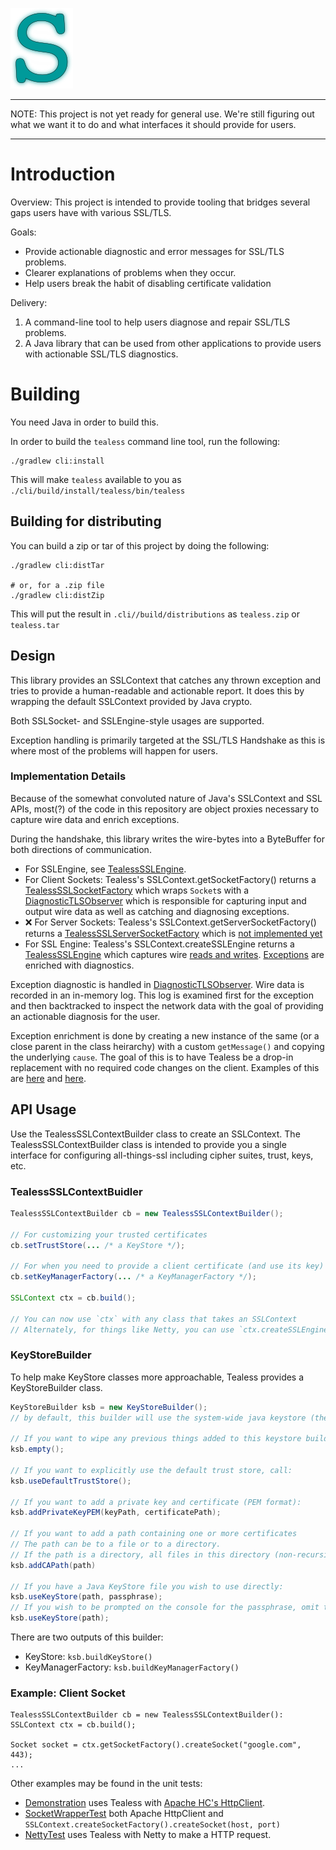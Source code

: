 
![tealess](tealess.png)

----

NOTE: This project is not yet ready for general use. We're still figuring out
what we want it to do and what interfaces it should provide for users.

----

# Introduction

Overview: This project is intended to provide tooling that bridges several gaps
users have with various SSL/TLS.

Goals:

* Provide actionable diagnostic and error messages for SSL/TLS problems.
* Clearer explanations of problems when they occur.
* Help users break the habit of disabling certificate validation

Delivery:

1. A command-line tool to help users diagnose and repair SSL/TLS problems.
2. A Java library that can be used from other applications to provide users with actionable SSL/TLS diagnostics.

# Building

You need Java in order to build this.

In order to build the `tealess` command line tool, run the following:

```
./gradlew cli:install
```

This will make `tealess` available to you as `./cli/build/install/tealess/bin/tealess`

## Building for distributing

You can build a zip or tar of this project by doing the following:

```
./gradlew cli:distTar

# or, for a .zip file
./gradlew cli:distZip
```

This will put the result in `.cli//build/distributions` as `tealess.zip` or `tealess.tar`

## Design

This library provides an SSLContext that catches any thrown exception and tries to provide a human-readable and actionable report. It does this by wrapping the default SSLContext provided by Java crypto.

Both SSLSocket- and SSLEngine-style usages are supported.

Exception handling is primarily targeted at the SSL/TLS Handshake as this is where most of the problems will happen for users.

### Implementation Details

Because of the somewhat convoluted nature of Java's SSLContext and SSL APIs, most(?) of the code in this repository are object proxies necessary to capture wire data and enrich exceptions.

During the handshake, this library writes the wire-bytes into a ByteBuffer for both directions of communication.

* For SSLEngine, see [TealessSSLEngine](https://github.com/elastic/tealess/blob/master/core/src/main/java/co/elastic/tealess/TealessSSLEngine.java#L20-L21).
* For Client Sockets: Tealess's SSLContext.getSocketFactory() returns a [TealessSSLSocketFactory](https://github.com/elastic/tealess/blob/master/core/src/main/java/co/elastic/tealess/TealessSSLSocketFactory.java#L50-L113) which wraps `Socket`s with a [DiagnosticTLSObserver](https://github.com/elastic/tealess/blob/master/core/src/main/java/co/elastic/tealess/DiagnosticTLSObserver.java) which is responsible for capturing input and output wire data as well as catching and diagnosing exceptions.
* :x: For Server Sockets: Tealess's SSLContext.getServerSocketFactory() returns a [TealessSSLServerSocketFactory](https://github.com/elastic/tealess/blob/master/core/src/main/java/co/elastic/tealess/TealessSSLServerSocketFactory.java) which is [not implemented yet](https://github.com/elastic/tealess/blob/master/core/src/main/java/co/elastic/tealess/TealessSSLServerSocket.java)
* For SSL Engine: Tealess's SSLContext.createSSLEngine returns a [TealessSSLEngine](https://github.com/elastic/tealess/blob/master/core/src/main/java/co/elastic/tealess/TealessSSLEngine.java) which captures wire [reads and writes](https://github.com/elastic/tealess/blob/master/core/src/main/java/co/elastic/tealess/TealessSSLEngine.java#L57-L70). [Exceptions](https://github.com/elastic/tealess/blob/master/core/src/main/java/co/elastic/tealess/TealessSSLEngine.java#L154-L157) are enriched with diagnostics.

Exception diagnostic is handled in [DiagnosticTLSObserver](https://github.com/elastic/tealess/blob/master/core/src/main/java/co/elastic/tealess/DiagnosticTLSObserver.java). Wire data is recorded in an in-memory log. This log is examined first for the exception and then backtracked to inspect the network data with the goal of providing an actionable diagnosis for the user.

Exception enrichment is done by creating a new instance of the same (or a close parent in the class heirarchy) with a custom `getMessage()` and copying the underlying `cause`. The goal of this is to have Tealess be a drop-in replacement with no required code changes on the client. Examples of this are [here](https://github.com/elastic/tealess/blob/master/core/src/main/java/co/elastic/tealess/DiagnosticTLSObserver.java#L79-L81) and [here](https://github.com/elastic/tealess/blob/master/core/src/main/java/co/elastic/tealess/DiagnosticTLSObserver.java#L132-L134).

## API Usage

Use the TealessSSLContextBuilder class to create an SSLContext. The TealessSSLContextBuilder class is intended to provide you a single interface for configuring all-things-ssl including cipher suites, trust, keys, etc.

### TealessSSLContextBuidler

```java
TealessSSLContextBuilder cb = new TealessSSLContextBuilder();

// For customizing your trusted certificates
cb.setTrustStore(... /* a KeyStore */);

// For when you need to provide a client certificate (and use its key)
cb.setKeyManagerFactory(... /* a KeyManagerFactory */);

SSLContext ctx = cb.build();

// You can now use `ctx` with any class that takes an SSLContext
// Alternately, for things like Netty, you can use `ctx.createSSLEngine()` to get an SSLEngine from the context.
```

### KeyStoreBuilder

To help make KeyStore classes more approachable, Tealess provides a KeyStoreBuilder class.

```java
KeyStoreBuilder ksb = new KeyStoreBuilder();
// by default, this builder will use the system-wide java keystore (the same as Java's default behavior)

// If you want to wipe any previous things added to this keystore builder:
ksb.empty();

// If you want to explicitly use the default trust store, call:
ksb.useDefaultTrustStore();

// If you want to add a private key and certificate (PEM format):
ksb.addPrivateKeyPEM(keyPath, certificatePath);

// If you want to add a path containing one or more certificates
// The path can be to a file or to a directory.
// If the path is a directory, all files in this directory (non-recursive) are added.
ksb.addCAPath(path)

// If you have a Java KeyStore file you wish to use directly:
ksb.useKeyStore(path, passphrase);
// If you wish to be prompted on the console for the passphrase, omit the passphrase argument:
ksb.useKeyStore(path);
```

There are two outputs of this builder:

* KeyStore: `ksb.buildKeyStore()`
* KeyManagerFactory: `ksb.buildKeyManagerFactory()`

### Example: Client Socket

```
TealessSSLContextBuilder cb = new TealessSSLContextBuilder():
SSLContext ctx = cb.build();

Socket socket = ctx.getSocketFactory().createSocket("google.com", 443);
...
```

Other examples may be found in the unit tests:

* [Demonstration](https://github.com/elastic/tealess/blob/master/core/src/test/java/co/elastic/tealess/Demonstration.java) uses Tealess with [Apache HC's HttpClient](https://hc.apache.org/httpcomponents-client-ga/).
* [SocketWrapperTest](https://github.com/elastic/tealess/blob/master/core/src/test/java/co/elastic/tealess/SocketWrapperTest.java) both Apache HttpClient and `SSLContext.createSocketFactory().createSocket(host, port)`
* [NettyTest](https://github.com/elastic/tealess/blob/master/core/src/test/java/co/elastic/tealess/netty/NettyTest.java) uses Tealess with Netty to make a HTTP request.

